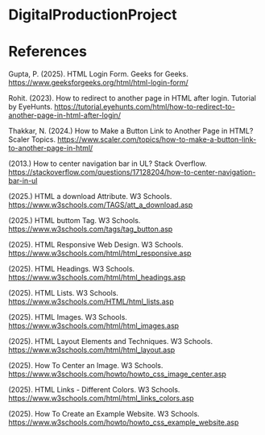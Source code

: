 # DigitalProductionProject

# References

Gupta, P. (2025). HTML Login Form. Geeks for Geeks. https://www.geeksforgeeks.org/html/html-login-form/ 

Rohit. (2023). How to redirect to another page in HTML after login. Tutorial by EyeHunts. https://tutorial.eyehunts.com/html/how-to-redirect-to-another-page-in-html-after-login/ 

Thakkar, N. (2024.) How to Make a Button Link to Another Page in HTML? Scaler Topics. https://www.scaler.com/topics/how-to-make-a-button-link-to-another-page-in-html/

(2013.) How to center navigation bar in UL? Stack Overflow. https://stackoverflow.com/questions/17128204/how-to-center-navigation-bar-in-ul

(2025.) HTML a download Attribute. W3 Schools. https://www.w3schools.com/TAGS/att_a_download.asp 

(2025.) HTML buttom Tag. W3 Schools. https://www.w3schools.com/tags/tag_button.asp

(2025). HTML Responsive Web Design. W3 Schools. https://www.w3schools.com/html/html_responsive.asp

(2025). HTML Headings. W3 Schools. https://www.w3schools.com/html/html_headings.asp

(2025). HTML Lists. W3 Schools. https://www.w3schools.com/HTML/html_lists.asp

(2025). HTML Images. W3 Schools. https://www.w3schools.com/html/html_images.asp

(2025). HTML Layout Elements and Techniques. W3 Schools. https://www.w3schools.com/html/html_layout.asp

(2025). How To Center an Image. W3 Schools. https://www.w3schools.com/howto/howto_css_image_center.asp

(2025). HTML Links - Different Colors. W3 Schools. https://www.w3schools.com/html/html_links_colors.asp

(2025). How To Create an Example Website. W3 Schools. https://www.w3schools.com/howto/howto_css_example_website.asp 